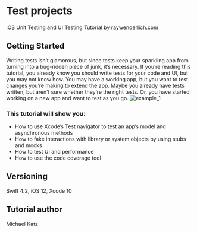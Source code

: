 # Test projects

iOS Unit Testing and UI Testing Tutorial by [raywenderlich.com](https://www.raywenderlich.com/960290-ios-unit-testing-and-ui-testing-tutorial#toc-anchor-001)

## Getting Started

Writing tests isn’t glamorous, but since tests keep your sparkling app from turning into a bug-ridden piece of junk, it’s necessary. If you’re reading this tutorial, you already know you should write tests for your code and UI, but you may not know how.
You may have a working app, but you want to test changes you’re making to extend the app. Maybe you already have tests written, but aren’t sure whether they’re the right tests. Or, you have started working on a new app and want to test as you go.
![example_1](https://i.ytimg.com/vi/NrHSZgbQ7_k/maxresdefault.jpg)

### This tutorial will show you:

- How to use Xcode’s Test navigator to test an app’s model and asynchronous methods
- How to fake interactions with library or system objects by using stubs and mocks
- How to test UI and performance
- How to use the code coverage tool

## Versioning

Swift 4.2, iOS 12, Xcode 10

## Tutorial author

Michael Katz
